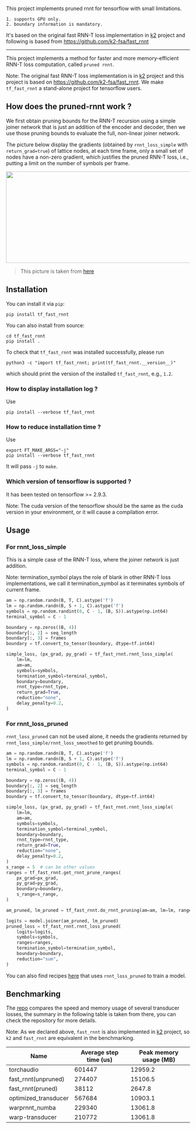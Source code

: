This project implements pruned rnnt for tensorflow with small limitations.

```
1. supports GPU only.
2. boundary information is mandatory.
```

It's based on the original fast RNN-T loss implementation in [k2](https://github.com/k2-fsa/k2) project and following is based from https://github.com/k2-fsa/fast_rnnt

---
This project implements a method for faster and more memory-efficient RNN-T loss computation, called `pruned rnnt`.

Note: The original fast RNN-T loss implementation is in [k2](https://github.com/k2-fsa/k2) project and this project is based on https://github.com/k2-fsa/fast_rnnt.
We make `tf_fast_rnnt` a stand-alone project for tensorflow users.

## How does the pruned-rnnt work ?

We first obtain pruning bounds for the RNN-T recursion using a simple joiner network that is just an addition of the encoder and decoder, then we use those pruning bounds to evaluate the full, non-linear joiner network.

The picture below display the gradients (obtained by `rnnt_loss_simple` with `return_grad=true`) of lattice nodes, at each time frame, only a small set of nodes have a non-zero gradient, which justifies the pruned RNN-T loss, i.e., putting a limit on the number of symbols per frame.

<img src="https://user-images.githubusercontent.com/5284924/158116784-4dcf1107-2b84-4c0c-90c3-cb4a02f027c9.png" width="900" height="250" />

> This picture is taken from [here](https://github.com/k2-fsa/icefall/pull/251)

## Installation

You can install it via `pip`:

```
pip install tf_fast_rnnt
```

You can also install from source:

```
cd tf_fast_rnnt
pip install .
```

To check that `tf_fast_rnnt` was installed successfully, please run

```
python3 -c "import tf_fast_rnnt; print(tf_fast_rnnt.__version__)"
```

which should print the version of the installed `tf_fast_rnnt`, e.g., `1.2`.


### How to display installation log ?

Use

```
pip install --verbose tf_fast_rnnt
```

### How to reduce installation time ?

Use

```
export FT_MAKE_ARGS="-j"
pip install --verbose tf_fast_rnnt
```

It will pass `-j` to `make`.

### Which version of tensorflow is supported ?

It has been tested on tensorflow >= 2.9.3.

Note: The cuda version of the tensorflow should be the same as the cuda version in your environment,
or it will cause a compilation error.

## Usage

### For rnnt_loss_simple

This is a simple case of the RNN-T loss, where the joiner network is just
addition.

Note: termination_symbol plays the role of blank in other RNN-T loss implementations, we call it termination_symbol as it terminates symbols of current frame.

```python
am = np.random.randn(B, T, C).astype('f')
lm = np.random.randn(B, S + 1, C).astype('f')
symbols = np.random.randint(0, C - 1, (B, S)).astype(np.int64)
terminal_symbol = C - 1

boundary = np.zeros((B, 4))
boundary[:, 2] = seq_length
boundary[:, 3] = frames
boundary = tf.convert_to_tensor(boundary, dtype=tf.int64)

simple_loss, (px_grad, py_grad) = tf_fast_rnnt.rnnt_loss_simple(
    lm=lm,
    am=am,
    symbols=symbols,
    termination_symbol=terminal_symbol,
    boundary=boundary,
    rnnt_type=rnnt_type,
    return_grad=True,
    reduction="none",
    delay_penalty=0.2,
)
```

### For rnnt_loss_pruned

`rnnt_loss_pruned` can not be used alone, it needs the gradients returned by `rnnt_loss_simple/rnnt_loss_smoothed` to get pruning bounds.

```python
am = np.random.randn(B, T, C).astype('f')
lm = np.random.randn(B, S + 1, C).astype('f')
symbols = np.random.randint(0, C - 1, (B, S)).astype(np.int64)
terminal_symbol = C - 1

boundary = np.zeros((B, 4))
boundary[:, 2] = seq_length
boundary[:, 3] = frames
boundary = tf.convert_to_tensor(boundary, dtype=tf.int64)

simple_loss, (px_grad, py_grad) = tf_fast_rnnt.rnnt_loss_simple(
    lm=lm,
    am=am,
    symbols=symbols,
    termination_symbol=terminal_symbol,
    boundary=boundary,
    rnnt_type=rnnt_type,
    return_grad=True,
    reduction="none",
    delay_penalty=0.2,
)
s_range = 5  # can be other values
ranges = tf_fast_rnnt.get_rnnt_prune_ranges(
    px_grad=px_grad,
    py_grad=py_grad,
    boundary=boundary,
    s_range=s_range,
)

am_pruned, lm_pruned = tf_fast_rnnt.do_rnnt_pruning(am=am, lm=lm, ranges=ranges)

logits = model.joiner(am_pruned, lm_pruned)
pruned_loss = tf_fast_rnnt.rnnt_loss_pruned(
    logits=logits,
    symbols=symbols,
    ranges=ranges,
    termination_symbol=termination_symbol,
    boundary=boundary,
    reduction="sum",
)
```

You can also find recipes [here](https://github.com/k2-fsa/icefall/tree/master/egs/librispeech/ASR/pruned_transducer_stateless) that uses `rnnt_loss_pruned` to train a model.

## Benchmarking

The [repo](https://github.com/csukuangfj/transducer-loss-benchmarking) compares the speed and memory usage of several transducer losses, the summary in the following table is taken from there, you can check the repository for more details.

Note: As we declared above, `fast_rnnt` is also implemented in [k2](https://github.com/k2-fsa/k2) project, so `k2` and `fast_rnnt` are equivalent in the benchmarking.

|Name	               |Average step time (us) | Peak memory usage (MB)|
|--------------------|-----------------------|-----------------------|
|torchaudio          |601447                 |12959.2                |
|fast_rnnt(unpruned) |274407                 |15106.5                |
|fast_rnnt(pruned)   |38112                  |2647.8                 |
|optimized_transducer|567684                 |10903.1                |
|warprnnt_numba      |229340                 |13061.8                |
|warp-transducer     |210772                 |13061.8                |
